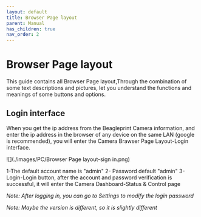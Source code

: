 ```yaml
---
layout: default
title: Browser Page layout
parent: Manual
has_children: true
nav_order: 2
---
```


# Browser Page layout

This guide contains all Browser Page layout,Through the combination of some text descriptions and pictures, let you understand the functions and meanings of some buttons and options.

## Login interface

When you get the ip address from the Beagleprint Camera information, and enter the ip address in the browser of any device on the same LAN (google is recommended), you will enter the Camera Brawser Page Layout-Login interface.

![](./images/PC/Browser Page layout-sign in.png)

1-The default account name is "admin"
2- Password default "admin"
3-Login-Login button, after the account and password verification is successful, it will enter the Camera Dashboard-Status & Control page

_Note: After logging in, you can go to Settings to modify the login password_

_Note: Maybe the version is different, so it is slightly different_ 

